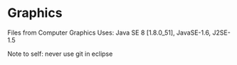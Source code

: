 # Graphics
Files from Computer Graphics
Uses: Java SE 8 [1.8.0_51], JavaSE-1.6, J2SE-1.5

Note to self: never use git in eclipse
